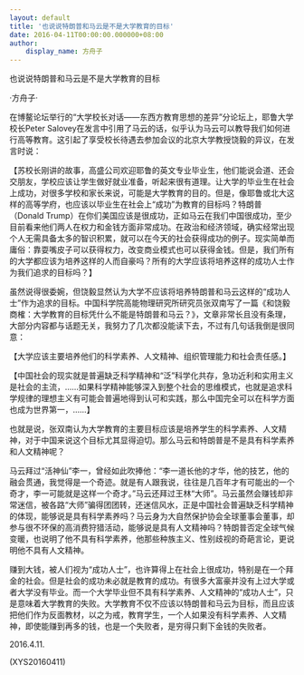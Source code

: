 ```yaml
---
layout: default
title: '也说说特朗普和马云是不是大学教育的目标'
date: 2016-04-11T00:00:00.000000+08:00
author:
    display_name: 方舟子
---
```


也说说特朗普和马云是不是大学教育的目标

·方舟子·

在博鳌论坛举行的“大学校长对话——东西方教育思想的差异”分论坛上，耶鲁大学校长Peter Salovey在发言中引用了马云的话，似乎认为马云可以教导我们如何进行高等教育。这引起了享受校长待遇去参加会议的北京大学教授饶毅的异议，在发言时说：

【苏校长刚讲的故事，高盛公司欢迎耶鲁的英文专业毕业生，他们能说会道、还会交朋友，学校应该让学生做好就业准备，听起来很有道理。让大学的毕业生在社会上成功，对很多学校和家长来说，可能是大学教育的目的。但是，像耶鲁或北大这样的高等学府，也应该以毕业生在社会上“成功”为教育的目标吗？特朗普（Donald Trump）在你们美国应该是很成功，正如马云在我们中国很成功，至少目前看来他们两人在权力和金钱方面非常成功。在政治和经济领域，确实经常出现个人无需具备太多的智识积累，就可以在今天的社会获得成功的例子。现实简单而庸俗：靠耍嘴皮子可以获得权力，改变商业模式也可以获得金钱。但是，我们所有的大学都应该为培养这样的人而自豪吗？所有的大学应该将培养这样的成功人士作为我们追求的目标吗？】

虽然说得很委婉，但饶毅显然认为大学不应该将培养特朗普和马云这样的“成功人士”作为追求的目标。中国科学院高能物理研究所研究员张双南写了一篇《和饶毅商榷：大学教育的目标凭什么不能是特朗普和马云？》，文章非常长且没有条理，大部分内容都与话题无关，我努力了几次都没能读下去，不过有几句话我倒是很同意：

【大学应该主要培养他们的科学素养、人文精神、组织管理能力和社会责任感。】

【中国社会的现实就是普遍缺乏科学精神和“泛”科学化共存，急功近利和实用主义是社会的主流，……如果科学精神能够深入到整个社会的思维模式，也就是追求科学规律的理想主义有可能会普遍地得到认可和实践，那么中国完全可以在科学方面也成为世界第一，……】

也就是说，张双南认为大学教育的主要目标应该是培养学生的科学素养、人文精神，对于中国来说这个目标尤其显得迫切。那么马云和特朗普是不是具有科学素养和人文精神呢？

马云拜过“活神仙”李一，曾经如此吹捧他：“李一道长他的才华，他的技艺，他的融会贯通，我觉得是一个奇迹。就是有人跟我说，往往是几百年才有可能出的一个奇才，李一可能就是这样一个奇才。”马云还拜过王林“大师”。马云虽然会赚钱却非常迷信，被各路“大师”骗得团团转，还迷信风水，正是中国社会普遍缺乏科学精神的体现，能够说是具有科学素养吗？马云身为大自然保护协会全球董事会董事，却参与很不环保的高消费狩猎活动，能够说是具有人文精神吗？特朗普否定全球气候变暖，也说明了他不具有科学素养，他那些种族主义、性别歧视的奇葩言论，更说明他不具有人文精神。

赚到大钱，被人们视为“成功人士”，也许算得上在社会上很成功，特别是在一个拜金的社会。但是社会的成功未必就是教育的成功。有很多大富豪并没有上过大学或者大学没有毕业。而一个大学毕业但不具有科学素养、人文精神的“成功人士”，只是意味着大学教育的失败。大学教育不仅不应该以特朗普和马云为目标，而且应该把他们作为反面教材，以之为戒，教育学生，一个人如果没有科学素养、人文精神，即使能赚到再多的钱，也是一个失败者，是穷得只剩下金钱的失败者。

2016.4.11.

(XYS20160411)

